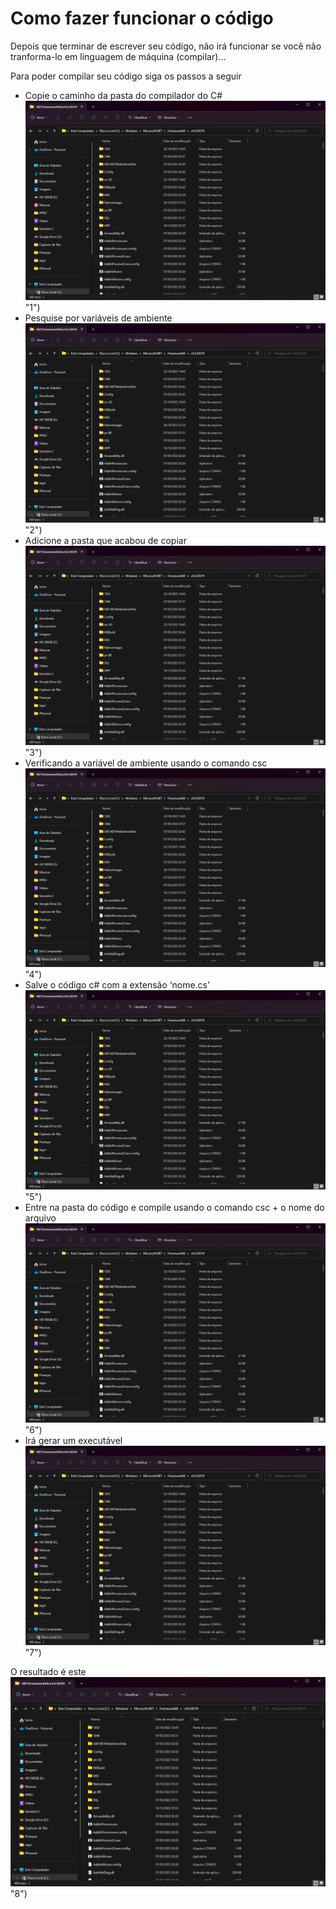 # Como fazer funcionar o código
Depois que terminar de escrever seu código, não irá funcionar se você não tranforma-lo em linguagem de máquina (compilar)...

Para poder compilar seu código siga os passos a seguir

- Copie o caminho da pasta do compilador do C#
![1](https://github.com/dev-edward/hello-world-csharp/blob/main/img/1.png) "1")
- Pesquise por variáveis de ambiente
![2](https://github.com/dev-edward/hello-world-csharp/blob/main/img/1.png) "2")
- Adicione a pasta que acabou de copiar
![3](https://github.com/dev-edward/hello-world-csharp/blob/main/img/1.png) "3")
- Verificando a variável de ambiente usando o comando csc
![4](https://github.com/dev-edward/hello-world-csharp/blob/main/img/1.png) "4")
- Salve o código c# com a extensão ‘nome.cs’
![5](https://github.com/dev-edward/hello-world-csharp/blob/main/img/1.png) "5")
- Entre na pasta do código e compile usando o comando csc + o nome do arquivo
![6](https://github.com/dev-edward/hello-world-csharp/blob/main/img/1.png) "6")
- Irá gerar um executável
![7](https://github.com/dev-edward/hello-world-csharp/blob/main/img/1.png) "7")

O resultado é este
![8](https://github.com/dev-edward/hello-world-csharp/blob/main/img/1.png) "8")
